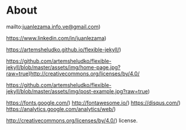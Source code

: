 # About
















mailto:juanlezama.info.ve@gmail.com)



https://www.linkedin.com/in/juanlezama)







https://artemsheludko.github.io/flexible-jekyll/)



https://github.com/artemsheludko/flexible-jekyll/blob/master/assets/img/home-page.jpg?raw=true)http://creativecommons.org/licenses/by/4.0/



https://github.com/artemsheludko/flexible-jekyll/blob/master/assets/img/post-example.jpg?raw=true)



https://fonts.google.com/)
http://fontawesome.io/)
https://disqus.com/)
https://analytics.google.com/analytics/web/)







http://creativecommons.org/licenses/by/4.0/) license.
